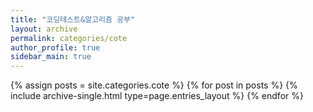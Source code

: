 ```yaml
---
title: "코딩테스트&알고리즘 공부"
layout: archive
permalink: categories/cote
author_profile: true
sidebar_main: true
---
```


{% assign posts = site.categories.cote %}
{% for post in posts %} {% include archive-single.html type=page.entries_layout %} {% endfor %}
